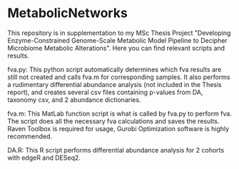 # MetabolicNetworks
This repository is in supplementation to my MSc Thesis Project "Developing Enzyme-Constrained Genome-Scale Metabolic Model Pipeline to Decipher Microbiome Metabolic Alterations". Here you can find relevant scripts and results.

fva.py:
This python script automatically determines which fva results are still not created and calls fva.m for corresponding samples. It also performs a rudimentary differential abundance analysis (not included in the Thesis report), and creates several csv files containing p-values from DA, taxonomy csv, and 2 abundance dictionaries.

fva.m:
This MatLab function script is what is called by fva.py to perform fva. The script does all the necessary fva calculations and saves the results. Raven Toolbox is required for usage, Gurobi Optimization software is highly recommended. 

DA.R:
This R script performs differential abundance analysis for 2 cohorts with edgeR and DESeq2.
